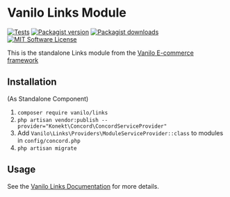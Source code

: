 # Vanilo Links Module

[![Tests](https://img.shields.io/github/workflow/status/vanilophp/links/tests/master?style=flat-square)](https://github.com/vanilophp/links/actions?query=workflow%3Atests)
[![Packagist version](https://img.shields.io/packagist/v/vanilo/links.svg?style=flat-square)](https://packagist.org/packages/vanilo/links)
[![Packagist downloads](https://img.shields.io/packagist/dt/vanilo/links.svg?style=flat-square)](https://packagist.org/packages/vanilo/links)
[![MIT Software License](https://img.shields.io/badge/license-MIT-blue.svg?style=flat-square)](LICENSE.md)

This is the standalone Links module from the [Vanilo E-commerce framework](https://vanilo.io)

## Installation

(As Standalone Component)

1. `composer require vanilo/links`
2. `php artisan vendor:publish --provider="Konekt\Concord\ConcordServiceProvider"`
3. Add `Vanilo\Links\Providers\ModuleServiceProvider::class` to modules in `config/concord.php`
4. `php artisan migrate`

## Usage

See the [Vanilo Links Documentation](https://vanilo.io/docs/master/links) for more details.
